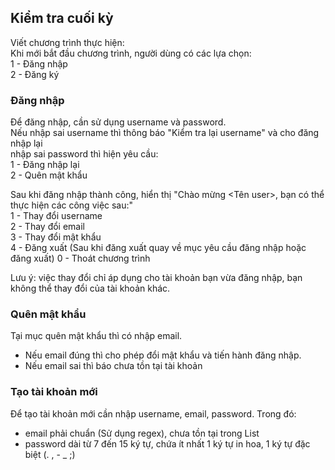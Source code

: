 ## Kiểm tra cuối kỳ
Viết chương trình thực hiện:   
Khi mới bắt đầu chương trình, người dùng có các lựa chọn:   
1 - Đăng nhập  
2 - Đăng ký   

### Đăng nhập 
Để đăng nhập, cần sử dụng username và password.  
Nếu nhập sai username thì thông báo "Kiểm tra lại username" và cho đăng nhập lại  
 nhập sai password thì hiện yêu cầu:  
1 - Đăng nhập lại  
2 - Quên mật khẩu  

Sau khi đăng nhập thành công, hiển thị "Chào mừng <Tên user>, bạn có thể thực hiện các công việc sau:"  
1 - Thay đổi username  
2 - Thay đổi email  
3 - Thay đổi mật khẩu  
4 - Đăng xuất (Sau khi đăng xuất quay về mục yêu cầu đăng nhập hoặc đăng xuất)
0 - Thoát chương trình  

Lưu ý: việc thay đổi chỉ áp dụng cho tài khoản bạn vừa đăng nhập, bạn không thể thay đổi của tài khoản khác.  

### Quên mật khẩu
Tại mục quên mật khẩu thì có nhập email. 
- Nếu email đúng thì cho phép đổi mật khẩu và tiến hành đăng nhập.  
- Nếu email sai thì báo chưa tồn tại tài khoản

### Tạo tài khoản mới
Để tạo tài khoản mới cần nhập username, email, password. Trong đó:
- email phải chuẩn (Sử dụng regex), chưa tồn tại trong List
- password dài từ 7 đến 15 ký tự, chứa ít nhất 1 ký tự in hoa, 1 ký tự đặc biệt (. , - _ ;)
